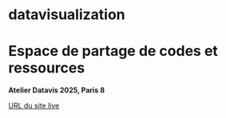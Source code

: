 # datavisualization

# Espace de partage de codes et ressources

**Atelier Datavis 2025, Paris 8**

[URL du site live](https://elfazazioumaima.github.io/datavisualization/)
